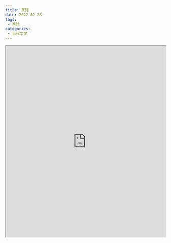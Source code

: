 ```yaml
---
title: 茶馆
date: 2022-02-28
tags:
 - 茶馆
categories:
 - 当代文学
---
```




<iframe src="http://localhost:8080/pdf/web/viewer.html?file=https://vkceyugu.cdn.bspapp.com/VKCEYUGU-e9075d72-0451-48df-afe1-d46932ae4554/b2202bcd-1508-4ec6-82c5-abb8e36b35b5.pdf" width="100%" height="600px"></iframe>